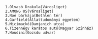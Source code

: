     1.Olvasó Drakula(Városliget)
    2.AMONG US(Városliget)
    3.Noé bárkája(Bethlen tér)
    4.Garfield(Állattudományi egyetem)
    5.Micimackó(Damjanich utca)
    6.Tizennégy karátos autó(Magyar Színház)
    7.Houdini(Gozsdu udvar)



























